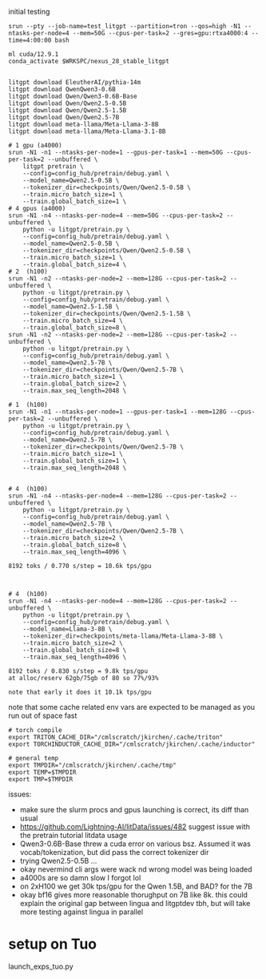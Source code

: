 initial testing

```
srun --pty --job-name=test_litgpt --partition=tron --qos=high -N1 --ntasks-per-node=4 --mem=50G --cpus-per-task=2 --gres=gpu:rtxa4000:4 --time=4:00:00 bash

ml cuda/12.9.1
conda_activate $WRKSPC/nexus_28_stable_litgpt


litgpt download EleutherAI/pythia-14m
litgpt download QwenQwen3-0.6B
litgpt download Qwen/Qwen3-0.6B-Base
litgpt download Qwen/Qwen2.5-0.5B
litgpt download Qwen/Qwen2.5-1.5B
litgpt download Qwen/Qwen2.5-7B
litgpt download meta-llama/Meta-Llama-3-8B
litgpt download meta-llama/Meta-Llama-3.1-8B

# 1 gpu (a4000)
srun -N1 -n1 --ntasks-per-node=1 --gpus-per-task=1 --mem=50G --cpus-per-task=2 --unbuffered \
    litgpt pretrain \
    --config=config_hub/pretrain/debug.yaml \
    --model_name=Qwen2.5-0.5B \
    --tokenizer_dir=checkpoints/Qwen/Qwen2.5-0.5B \
    --train.micro_batch_size=1 \
    --train.global_batch_size=1 \
# 4 gpus (a4000)
srun -N1 -n4 --ntasks-per-node=4 --mem=50G --cpus-per-task=2 --unbuffered \
    python -u litgpt/pretrain.py \
    --config=config_hub/pretrain/debug.yaml \
    --model_name=Qwen2.5-0.5B \
    --tokenizer_dir=checkpoints/Qwen/Qwen2.5-0.5B \
    --train.micro_batch_size=1 \
    --train.global_batch_size=4 \
# 2  (h100)
srun -N1 -n2 --ntasks-per-node=2 --mem=128G --cpus-per-task=2 --unbuffered \
    python -u litgpt/pretrain.py \
    --config=config_hub/pretrain/debug.yaml \
    --model_name=Qwen2.5-1.5B \
    --tokenizer_dir=checkpoints/Qwen/Qwen2.5-1.5B \
    --train.micro_batch_size=4 \
    --train.global_batch_size=8 \
srun -N1 -n2 --ntasks-per-node=2 --mem=128G --cpus-per-task=2 --unbuffered \
    python -u litgpt/pretrain.py \
    --config=config_hub/pretrain/debug.yaml \
    --model_name=Qwen2.5-7B \
    --tokenizer_dir=checkpoints/Qwen/Qwen2.5-7B \
    --train.micro_batch_size=1 \
    --train.global_batch_size=2 \
    --train.max_seq_length=2048 \

# 1  (h100)
srun -N1 -n1 --ntasks-per-node=1 --gpus-per-task=1 --mem=128G --cpus-per-task=2 --unbuffered \
    python -u litgpt/pretrain.py \
    --config=config_hub/pretrain/debug.yaml \
    --model_name=Qwen2.5-7B \
    --tokenizer_dir=checkpoints/Qwen/Qwen2.5-7B \
    --train.micro_batch_size=1 \
    --train.global_batch_size=1 \
    --train.max_seq_length=2048 \


# 4  (h100)
srun -N1 -n4 --ntasks-per-node=4 --mem=128G --cpus-per-task=2 --unbuffered \
    python -u litgpt/pretrain.py \
    --config=config_hub/pretrain/debug.yaml \
    --model_name=Qwen2.5-7B \
    --tokenizer_dir=checkpoints/Qwen/Qwen2.5-7B \
    --train.micro_batch_size=2 \
    --train.global_batch_size=8 \
    --train.max_seq_length=4096 \

8192 toks / 0.770 s/step = 10.6k tps/gpu



# 4  (h100)
srun -N1 -n4 --ntasks-per-node=4 --mem=128G --cpus-per-task=2 --unbuffered \
    python -u litgpt/pretrain.py \
    --config=config_hub/pretrain/debug.yaml \
    --model_name=Llama-3-8B \
    --tokenizer_dir=checkpoints/meta-llama/Meta-Llama-3-8B \
    --train.micro_batch_size=2 \
    --train.global_batch_size=8 \
    --train.max_seq_length=4096 \

8192 toks / 0.830 s/step = 9.8k tps/gpu
at alloc/reserv 62gb/75gb of 80 so 77%/93%

note that early it does it 10.1k tps/gpu 
```

note that some cache related env vars are expected to be managed as you run out of space fast
```
# torch compile
export TRITON_CACHE_DIR="/cmlscratch/jkirchen/.cache/triton"
export TORCHINDUCTOR_CACHE_DIR="/cmlscratch/jkirchen/.cache/inductor"

# general temp
export TMPDIR="/cmlscratch/jkirchen/.cache/tmp"
export TEMP=$TMPDIR
export TMP=$TMPDIR
```

issues:
- make sure the slurm procs and gpus launching is correct, its diff than usual
- https://github.com/Lightning-AI/litData/issues/482 suggest issue with the pretrain tutorial litdata usage
- Qwen3-0.6B-Base threw a cuda error on various bsz. Assumed it was vocab/tokenization, but did pass the correct tokenizer dir
- trying Qwen2.5-0.5B ... 
- okay nevermind cli args were wack nd wrong model was being loaded
- a4000s are so damn slow I forgot lol
- on 2xH100 we get 30k tps/gpu for the Qwen 1.5B, and  BAD?   for the 7B
- okay bf16 gives more reasonable thorughput on 7B like 8k. this could explain the original gap between lingua and litgptdev tbh, but will take more testing
against lingua in parallel



# setup on Tuo

launch_exps_tuo.py




